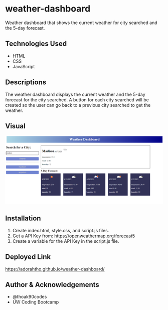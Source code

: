 # weather-dashboard

Weather dashboard that shows the current weather for city searched and the 5-day forecast.

## Technologies Used

- HTML
- CSS
- JavaScript

## Descriptions

The weather dashboard displays the current weather and the 5-day forecast for the city searched. A button for each city searched will be created so the user can go back to a previous city searched to get the weather.

## Visual
![Weather Dashboard Screenshot](./assets/images/weather-dashboard-SS.png)

## Installation

1. Create index.html, style.css, and script.js files.
2. Get a API Key from: https://openweathermap.org/forecast5 
3. Create a variable for the API Key in the script.js file.
## Deployed Link
https://adorahtho.github.io/weather-dashboard/

## Author & Acknowledgements

- @thoak90codes
- UW Coding Bootcamp
